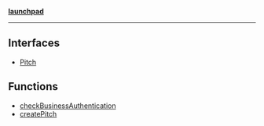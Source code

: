 [**launchpad**](index.md)

***

## Interfaces

- [Pitch](app.create-pitch._actions.Interface.Pitch.md)

## Functions

- [checkBusinessAuthentication](app.create-pitch._actions.Function.checkBusinessAuthentication.md)
- [createPitch](app.create-pitch._actions.Function.createPitch.md)
